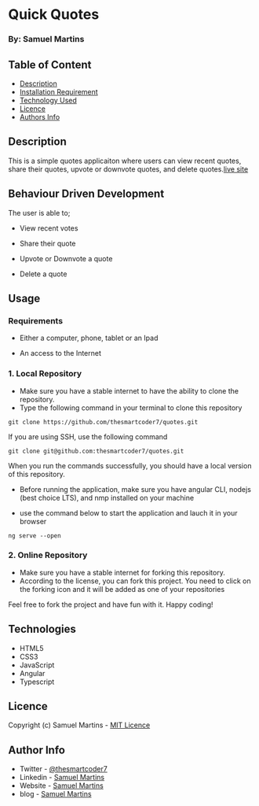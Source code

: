# Quick Quotes

<!-- ![Project Image]() -->

### By: Samuel Martins

## Table of Content

- [Description](#description)
- [Installation Requirement](#usage)
- [Technology Used](#technologies)
- [Licence](#licence)
- [Authors Info](#author-info)

## Description

This is a simple quotes applicaiton where users can view recent quotes, share their quotes, upvote or downvote quotes, and delete quotes.[live site]()

## Behaviour Driven Development

The user is able to;

- View recent votes

- Share their quote

- Upvote or Downvote a quote

- Delete a quote

## Usage

### Requirements

- Either a computer, phone, tablet or an Ipad

- An access to the Internet

### 1. Local Repository

- Make sure you have a stable internet to have the ability to clone the repository.
- Type the following command in your terminal to clone this repository

```
git clone https://github.com/thesmartcoder7/quotes.git
```

If you are using SSH, use the following command

```
git clone git@github.com:thesmartcoder7/quotes.git
```

When you run the commands successfully, you should have a local version of this repository.

- Before running the application, make sure you have angular CLI, nodejs (best choice LTS), and nmp installed on your machine

- use the command below to start the application and lauch it in your browser

```
ng serve --open
```

### 2. Online Repository

- Make sure you have a stable internet for forking this repository.
- According to the license, you can fork this project. You need to click on the forking icon and it will be added as one of your repositories

Feel free to fork the project and have fun with it. Happy coding!

## Technologies

- HTML5
- CSS3
- JavaScript
- Angular
- Typescript

## Licence

Copyright (c) Samuel Martins - [MIT Licence](LICENSE)

## Author Info

- Twitter - [@thesmartcoder7](https://twitter.com/thesmartcoder7)
- Linkedin - [Samuel Martins](https://www.linkedin.com/in/samuel-martins-09839b115/)
- Website - [Samuel Martins](https://smart-code.dev)
- blog - [Samuel Martins](https://samuel-martins.medium.com/)
